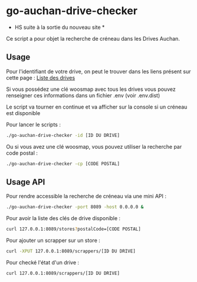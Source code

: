 # go-auchan-drive-checker

* HS suite à la sortie du nouveau site *

Ce script a pour objet la recherche de créneau dans les Drives Auchan.

## Usage

Pour l'identifiant de votre drive, on peut le trouver dans les liens présent sur cette page : [Liste des drives](https://www.auchandrive.fr/drive/nos-drives/)

Si vous possédez une clé woosmap avec tous les drives vous pouvez renseigner ces informations dans un fichier .env (voir .env.dist)

Le script va tourner en continue et va afficher sur la console si un créneau est disponible

Pour lancer le scripts :

```bash
./go-auchan-drive-checker -id [ID DU DRIVE]
```

Ou si vous avez une clé woosmap, vous pouvez utiliser la recherche par code postal :

```bash
./go-auchan-drive-checker -cp [CODE POSTAL]
```

## Usage API

Pour rendre accessible la recherche de créneau via une mini API :

```bash
./go-auchan-drive-checker -port 8089 -host 0.0.0.0 &
```

Pour avoir la liste des clés de drive disponible :

```bash
curl 127.0.0.1:8089/stores?postalCode=[CODE POSTAL]
```

Pour ajouter un scrapper sur un store :

```bash
curl -XPUT 127.0.0.1:8089/scrappers/[ID DU DRIVE]
```

Pour checké l'état d'un drive :

```bash
curl 127.0.0.1:8089/scrappers/[ID DU DRIVE]
```
